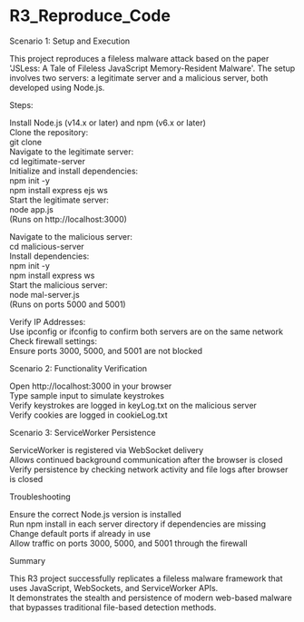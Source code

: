 # R3_Reproduce_Code
Scenario 1: Setup and Execution

This project reproduces a fileless malware attack based on the paper 'JSLess: A Tale of Fileless JavaScript Memory-Resident Malware'. The setup involves two servers: a legitimate server and a malicious server, both developed using Node.js.

Steps:

Install Node.js (v14.x or later) and npm (v6.x or later)  
Clone the repository:  
git clone <repository-url>  
Navigate to the legitimate server:  
cd legitimate-server  
Initialize and install dependencies:  
npm init -y  
npm install express ejs ws  
Start the legitimate server:  
node app.js  
(Runs on http://localhost:3000)  

Navigate to the malicious server:  
cd malicious-server  
Install dependencies:  
npm init -y  
npm install express ws  
Start the malicious server:  
node mal-server.js  
(Runs on ports 5000 and 5001)  

Verify IP Addresses:  
Use ipconfig or ifconfig to confirm both servers are on the same network  
Check firewall settings:  
Ensure ports 3000, 5000, and 5001 are not blocked  

Scenario 2: Functionality Verification

Open http://localhost:3000 in your browser  
Type sample input to simulate keystrokes  
Verify keystrokes are logged in keyLog.txt on the malicious server  
Verify cookies are logged in cookieLog.txt  

Scenario 3: ServiceWorker Persistence

ServiceWorker is registered via WebSocket delivery  
Allows continued background communication after the browser is closed  
Verify persistence by checking network activity and file logs after browser is closed  

Troubleshooting

Ensure the correct Node.js version is installed  
Run npm install in each server directory if dependencies are missing  
Change default ports if already in use  
Allow traffic on ports 3000, 5000, and 5001 through the firewall  

Summary

This R3 project successfully replicates a fileless malware framework that uses JavaScript, WebSockets, and ServiceWorker APIs.  
It demonstrates the stealth and persistence of modern web-based malware that bypasses traditional file-based detection methods.



